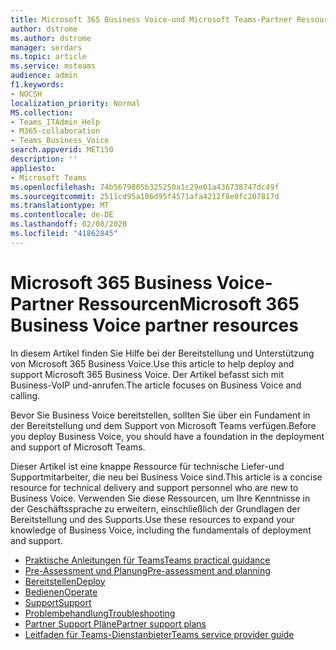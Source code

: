 ```yaml
---
title: Microsoft 365 Business Voice-und Microsoft Teams-Partner Ressourcen
author: dstrome
ms.author: dstrome
manager: serdars
ms.topic: article
ms.service: msteams
audience: admin
f1.keywords:
- NOCSH
localization_priority: Normal
MS.collection:
- Teams_ITAdmin_Help
- M365-collaboration
- Teams_Business_Voice
search.appverid: MET150
description: ''
appliesto:
- Microsoft Teams
ms.openlocfilehash: 74b5679805b325250a1c29e01a436738747dc49f
ms.sourcegitcommit: 2511cd95a186d95f4571afa4212f8e0fc207817d
ms.translationtype: MT
ms.contentlocale: de-DE
ms.lasthandoff: 02/08/2020
ms.locfileid: "41862845"
---
```

# <a name="microsoft-365-business-voice-partner-resources"></a><span data-ttu-id="2a118-102">Microsoft 365 Business Voice-Partner Ressourcen</span><span class="sxs-lookup"><span data-stu-id="2a118-102">Microsoft 365 Business Voice partner resources</span></span>

<span data-ttu-id="2a118-103">In diesem Artikel finden Sie Hilfe bei der Bereitstellung und Unterstützung von Microsoft 365 Business Voice.</span><span class="sxs-lookup"><span data-stu-id="2a118-103">Use this article to help deploy and support Microsoft 365 Business Voice.</span></span> <span data-ttu-id="2a118-104">Der Artikel befasst sich mit Business-VoIP und-anrufen.</span><span class="sxs-lookup"><span data-stu-id="2a118-104">The article focuses on Business Voice and calling.</span></span>

<span data-ttu-id="2a118-105">Bevor Sie Business Voice bereitstellen, sollten Sie über ein Fundament in der Bereitstellung und dem Support von Microsoft Teams verfügen.</span><span class="sxs-lookup"><span data-stu-id="2a118-105">Before you deploy Business Voice, you should have a foundation in the deployment and support of Microsoft Teams.</span></span>

<span data-ttu-id="2a118-106">Dieser Artikel ist eine knappe Ressource für technische Liefer-und Supportmitarbeiter, die neu bei Business Voice sind.</span><span class="sxs-lookup"><span data-stu-id="2a118-106">This article is a concise resource for technical delivery and support personnel who are new to Business Voice.</span></span> <span data-ttu-id="2a118-107">Verwenden Sie diese Ressourcen, um Ihre Kenntnisse in der Geschäftssprache zu erweitern, einschließlich der Grundlagen der Bereitstellung und des Supports.</span><span class="sxs-lookup"><span data-stu-id="2a118-107">Use these resources to expand your knowledge of Business Voice, including the fundamentals of deployment and support.</span></span>

- [<span data-ttu-id="2a118-108">Praktische Anleitungen für Teams</span><span class="sxs-lookup"><span data-stu-id="2a118-108">Teams practical guidance</span></span>](../cloud-voice-landing-page.md)
- [<span data-ttu-id="2a118-109">Pre-Assessment und Planung</span><span class="sxs-lookup"><span data-stu-id="2a118-109">Pre-assessment and planning</span></span>](../3-envision-evaluate-my-environment.md)
- [<span data-ttu-id="2a118-110">Bereitstellen</span><span class="sxs-lookup"><span data-stu-id="2a118-110">Deploy</span></span>](../3-onboard-deploy-my-service.md)
- [<span data-ttu-id="2a118-111">Bedienen</span><span class="sxs-lookup"><span data-stu-id="2a118-111">Operate</span></span>](../1-drive-value-operate-my-service.md)
- [<span data-ttu-id="2a118-112">Support</span><span class="sxs-lookup"><span data-stu-id="2a118-112">Support</span></span>](../prepare-network.md)
- [<span data-ttu-id="2a118-113">Problembehandlung</span><span class="sxs-lookup"><span data-stu-id="2a118-113">Troubleshooting</span></span>](../connectivity-issues.md)
- [<span data-ttu-id="2a118-114">Partner Support Pläne</span><span class="sxs-lookup"><span data-stu-id="2a118-114">Partner support plans</span></span>](https://partner.microsoft.com/support/partnersupport)
- [<span data-ttu-id="2a118-115">Leitfaden für Teams-Dienstanbieter</span><span class="sxs-lookup"><span data-stu-id="2a118-115">Teams service provider guide</span></span>](https://aka.ms/teamsserviceproviderguide)
